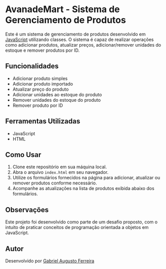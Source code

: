 # AvanadeMart - Sistema de Gerenciamento de Produtos

Este é um sistema de gerenciamento de produtos desenvolvido em [JavaScript](https://developer.mozilla.org/en-US/docs/Web/JavaScript) utilizando classes. O sistema é capaz de realizar operações como adicionar produtos, atualizar preços, adicionar/remover unidades do estoque e remover produtos por ID.

## Funcionalidades

- Adicionar produto simples
- Adicionar produto importado
- Atualizar preço do produto
- Adicionar unidades ao estoque do produto
- Remover unidades do estoque do produto
- Remover produto por ID

## Ferramentas Utilizadas

- JavaScript
- HTML

## Como Usar

1. Clone este repositório em sua máquina local.
2. Abra o arquivo `index.html` em seu navegador.
3. Utilize os formulários fornecidos na página para adicionar, atualizar ou remover produtos conforme necessário.
4. Acompanhe as atualizações na lista de produtos exibida abaixo dos formulários.

## Observações

Este projeto foi desenvolvido como parte de um desafio proposto, com o intuito de praticar conceitos de programação orientada a objetos em JavaScript.

## Autor

Desenvolvido por [Gabriel Augusto Ferreira](https://github.com/GabrielBhain)


